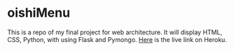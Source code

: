 # oishiMenu
This is a repo of my final project for web architecture. It will display HTML, CSS, Python, with using Flask and Pymongo. [Here](https://oishimenu.herokuapp.com/) is the live link on Heroku.
